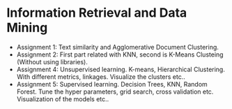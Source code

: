 # Information Retrieval and Data Mining

<!--Course covers major information retrieval and data mining terminology, algorithms, algorithm synthesis, distance functions, feature engineering and standardization, n-dimensional space operations and application domains. Course teaching consists of lectures, practical tasks, practical assignments and the final project.  -->

- Assignment 1: Text similarity and Agglomerative Document Clustering.
- Assignment 2: First part related with KNN, second is K-Means Clusteing (Without using libraries).
- Assignment 4: Unsupervised learning. K-means, Hierarchical Clustering. With different metrics, linkages. Visualize the clusters etc..
- Assignment 5: Supervised learning. Decision Trees, KNN, Random Forest. Tune the hyper parameters, grid search, cross validation etc. Visualization of the models etc.. 
